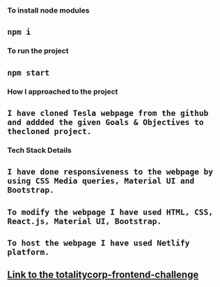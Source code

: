 ### To install node modules

## `npm i`

### To run the project

## `npm start`

### How I approached to the project

## `I have cloned Tesla webpage from the github and addded the given Goals & Objectives to thecloned project.`

### Tech Stack Details

## `I have done responsiveness to the webpage by using CSS Media queries, Material UI and Bootstrap.`

## `To modify the webpage I have used HTML, CSS, React.js, Material UI, Bootstrap.`

## `To host the webpage I have used Netlify platform.`

## [Link to the totalitycorp-frontend-challenge](https://google.com)

